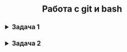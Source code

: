 <h1 align="center">
Работа с git и bash
</h1>


<h2 align="left">
<details>
 
  <summary>Задача 1</summary>

1. cd ~

2. pwd

3. mkdir test1

4. cd test1

5. touch 1 2 3

6. ls

7. cd ~

8. mkdir test2

9. rm -r test2

10. rm test1/2

11. mkdir ~/test3 

    touch ~/test3/1 ~/test3/2

12. rm -r ~/test3

13. mkdir ~/test4

14. mv test1/1 test1/3 ~/test4

15. echo "line" >> test4/1

    echo "line" >> test4/1

    echo "line" >> test4/1

16. cat test4/1

17. echo "line" >> test4/3

    echo "line" >> test4/3

    echo "line" >> test4/3

18. cat test4/1 test4/3

19. nano ~/test4/1 

</details>
</h2>

<h2 align="left">
<details>
 
  <summary>Задача 2</summary>

1. cd ~

2. mkdir test3 

3. echo -e "row1\nrow2\nrow3\nrow4" > test3/4

   echo -e "row1\nrow2\nrow3\nrow4" > test3/5

   echo -e "row1\nrow2\nrow3\nrow4" > test3/6

4. grep "row2" test3/5

5. grep -r "row" test3

6. grep -c "row" test3/6

7. find test3 -name "5"

8. find test3 -name "5" -exec rm {} \;

9. echo "test" >> test3/4

10. sed -i 's/test/fail/g' test3/4

11. echo "test" >> test3/4

12. ps aux

13. kill 1974

14. ping artsiomrusau.com

15. ping -c 5 artsiomrusau.com

16. curl -X GET "https://petstore.swagger.io/v2/pet/findByStatus?status=available"

17. curl -X POST "https://petstore.swagger.io/v2/user" -H "Content-Type: application/json" -d '{"id": 0, "username": "newcat", "firstName": "Test", "lastName": "Testovich", "email": "test_testovich@example.com", "password": "1password2", "phone": "1234567899", "userStatus": 0}'


</details>
</h2>
